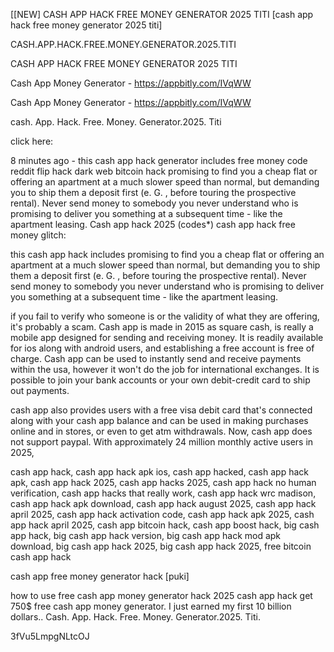 [[NEW] CASH APP HACK FREE MONEY GENERATOR 2025 TITI [cash app hack free money generator 2025 titi]

CASH.APP.HACK.FREE.MONEY.GENERATOR.2025.TITI

CASH APP HACK FREE MONEY GENERATOR 2025 TITI

Cash App Money Generator - https://appbitly.com/IVqWW


Cash App Money Generator - https://appbitly.com/IVqWW


cash. App. Hack. Free. Money. Generator.2025. Titi

click here:

8 minutes ago - this cash app hack generator includes free money code reddit flip hack dark web bitcoin hack promising to find you a cheap flat or offering an apartment at a much slower speed than normal, but demanding you to ship them a deposit first (e. G. , before touring the prospective rental). Never send money to somebody you never understand who is promising to deliver you something at a subsequent time - like the apartment leasing. Cash app hack 2025 (codes*) cash app hack free money glitch:

this cash app hack includes promising to find you a cheap flat or offering an apartment at a much slower speed than normal, but demanding you to ship them a deposit first (e. G. , before touring the prospective rental). Never send money to somebody you never understand who is promising to deliver you something at a subsequent time - like the apartment leasing.

if you fail to verify who someone is or the validity of what they are offering, it's probably a scam. Cash app is made in 2015 as square cash, is really a mobile app designed for sending and receiving money. It is readily available for ios along with android users, and establishing a free account is free of charge. Cash app can be used to instantly send and receive payments within the usa, however it won't do the job for international exchanges. It is possible to join your bank accounts or your own debit-credit card to ship out payments.

cash app also provides users with a free visa debit card that's connected along with your cash app balance and can be used in making purchases online and in stores, or even to get atm withdrawals. Now, cash app does not support paypal. With approximately 24 million monthly active users in 2025,

cash app hack, cash app hack apk ios, cash app hacked, cash app hack apk, cash app hack 2025, cash app hacks 2025, cash app hack no human verification, cash app hacks that really work, cash app hack wrc madison, cash app hack apk download, cash app hack august 2025, cash app hack april 2025, cash app hack activation code, cash app hack apk 2025, cash app hack april 2025, cash app bitcoin hack, cash app boost hack, big cash app hack, big cash app hack version, big cash app hack mod apk download, big cash app hack 2025, big cash app hack 2025, free bitcoin cash app hack

cash app free money generator hack [puki]

how to use free cash app money generator hack 2025 cash app hack get 750$ free cash app money generator. I just earned my first 10 billion dollars.. Cash. App. Hack. Free. Money. Generator.2025. Titi.

3fVu5LmpgNLtcOJ

